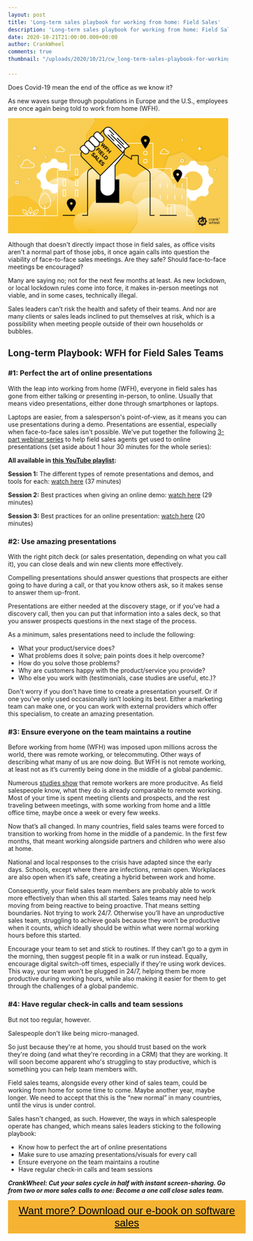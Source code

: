 ```yaml
---
layout: post
title: 'Long-term sales playbook for working from home: Field Sales'
description: 'Long-term sales playbook for working from home: Field Sales'
date: 2020-10-21T21:00:00.000+00:00
author: CrankWheel
comments: true
thumbnail: "/uploads/2020/10/21/cw_long-term-sales-playbook-for-working-from-home-field-sales.jpg"

---
```

Does Covid-19 mean the end of the office as we know it?

As new waves surge through populations in Europe and the U.S., employees are once again being told to work from home (WFH).

![](/uploads/2020/10/21/cw_long-term-sales-playbook-for-working-from-home-field-sales.jpg)

Although that doesn't directly impact those in field sales, as office visits aren't a normal part of those jobs, it once again calls into question the viability of face-to-face sales meetings. Are they safe? Should face-to-face meetings be encouraged?

Many are saying no; not for the next few months at least. As new lockdown, or local lockdown rules come into force, it makes in-person meetings not viable, and in some cases, technically illegal.

Sales leaders can’t risk the health and safety of their teams. And nor are many clients or sales leads inclined to put themselves at risk, which is a possibility when meeting people outside of their own households or bubbles.

## Long-term Playbook: WFH for Field Sales Teams

### #1: Perfect the art of online presentations

With the leap into working from home (WFH), everyone in field sales has gone from either talking or presenting in-person, to online. Usually that means video presentations, either done through smartphones or laptops.

Laptops are easier, from a salesperson's point-of-view, as it means you can use presentations during a demo. Presentations are essential, especially when face-to-face sales isn't possible. We've put together the following [3-part webinar series](https://crankwheel.com/webinar-series-going-from-field-sales-to-inside-sales/) to help field sales agents get used to online presentations (set aside about 1 hour 30 minutes for the whole series):

**All available in** [**this YouTube playlist**](https://www.youtube.com/watch?v=omwdKZVX3lQ&list=PLCgcOkg3lkGaw39q7ume2XkYYBKQfVkJx)**:**

**Session 1:** The different types of remote presentations and demos, and tools for each: [watch here](https://www.youtube.com/watch?v=omwdKZVX3lQ&list=PLCgcOkg3lkGaw39q7ume2XkYYBKQfVkJx&index=1) (37 minutes)

**Session 2:** Best practices when giving an online demo: [watch here](https://www.youtube.com/watch?v=H6JvfbPLQfQ&list=PLCgcOkg3lkGaw39q7ume2XkYYBKQfVkJx&index=2) (29 minutes)

**Session 3:** Best practices for an online presentation: [watch here](https://www.youtube.com/watch?v=AhvcYkEY-uA&list=PLCgcOkg3lkGaw39q7ume2XkYYBKQfVkJx&index=3) (20 minutes)

### #2: Use amazing presentations

With the right pitch deck (or sales presentation, depending on what you call it), you can close deals and win new clients more effectively.

Compelling presentations should answer questions that prospects are either going to have during a call, or that you know others ask, so it makes sense to answer them up-front.

Presentations are either needed at the discovery stage, or if you’ve had a discovery call, then you can put that information into a sales deck, so that you answer prospects questions in the next stage of the process.

As a minimum, sales presentations need to include the following:

* What your product/service does?
* What problems does it solve; pain points does it help overcome?
* How do you solve those problems?
* Why are customers happy with the product/service you provide?
* Who else you work with (testimonials, case studies are useful, etc.)?

Don't worry if you don't have time to create a presentation yourself. Or if one you’ve only used occasionally isn’t looking its best. Either a marketing team can make one, or you can work with external providers which offer this specialism, to create an amazing presentation.

### #3: Ensure everyone on the team maintains a routine

Before working from home (WFH) was imposed upon millions across the world, there was remote working, or telecommuting. Other ways of describing what many of us are now doing. But WFH is not remote working, at least not as it’s currently being done in the middle of a global pandemic.

Numerous [studies show](https://blog.hubstaff.com/remote-workers-more-productive/) that remote workers are more producitve. As field salespeople know, what they do is already comparable to remote working. Most of your time is spent meeting clients and prospects, and the rest traveling between meetings, with some working from home and a little office time, maybe once a week or every few weeks.

Now that’s all changed. In many countries, field sales teams were forced to transition to working from home in the middle of a pandemic. In the first few months, that meant working alongside partners and children who were also at home.

National and local responses to the crisis have adapted since the early days. Schools, except where there are infections, remain open. Workplaces are also open when it’s safe, creating a hybrid between work and home.

Consequently, your field sales team members are probably able to work more effectively than when this all started. Sales teams may need help moving from being reactive to being proactive. That means setting boundaries. Not trying to work 24/7. Otherwise you’ll have an unproductive sales team, struggling to achieve goals because they won’t be productive when it counts, which ideally should be within what were normal working hours before this started.

Encourage your team to set and stick to routines. If they can’t go to a gym in the morning, then suggest people fit in a walk or run instead. Equally, encourage digital switch-off times, especially if they're using work devices. This way, your team won’t be plugged in 24/7, helping them be more productive during working hours, while also making it easier for them to get through the challenges of a global pandemic.

### #4: Have regular check-in calls and team sessions

But not too regular, however.

Salespeople don't like being micro-managed.

So just because they're at home, you should trust based on the work they're doing (and what they're recording in a CRM) that they are working. It will soon become apparent who's struggling to stay productive, which is something you can help team members with.

Field sales teams, alongside every other kind of sales team, could be working from home for some time to come. Maybe another year, maybe longer. We need to accept that this is the “new normal” in many countries, until the virus is under control.

Sales hasn't changed, as such. However, the ways in which salespeople operate has changed, which means sales leaders sticking to the following playbook:

* Know how to perfect the art of online presentations
* Make sure to use amazing presentations/visuals for every call
* Ensure everyone on the team maintains a routine
* Have regular check-in calls and team sessions

**_CrankWheel: Cut your sales cycle in half with instant screen-sharing. Go from two or more sales calls to one: Become a one call close sales team._**

<style> .btn-signup { padding-top: 11px !important; border-radius: 0px !important; background-color: #f6b333; text-align: center; padding: 10px 20px !important; border: 0px !important; width: 100%; margin-bottom: 20px; } .btn-signup a { color: black !important; font-family: 'Titillium Web', sans-serif; font-size: 24px !important; font-weight: normal !important; } </style>

<div class="btn-signup"><a style="cursor: pointer;" href="/sign-up-to-download">Want more? Download our e-book on software sales</a></div>
